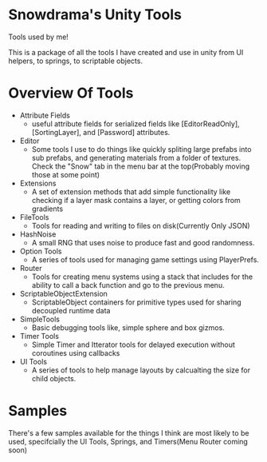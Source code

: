 # Snowdrama's Unity Tools
Tools used by me!

This is a package of all the tools I have created and use in unity from UI helpers, to springs, to scriptable objects.

# Overview Of Tools
* Attribute Fields
    * useful attribute fields for serialized fields like [EditorReadOnly], [SortingLayer], and [Password] attributes.
* Editor
    * Some tools I use to do things like quickly spliting large prefabs into sub prefabs, and generating materials from a folder of textures. Check the "Snow" tab in the menu bar at the top(Probably moving those at some point)
* Extensions
    * A set of extension methods that add simple functionality like checking if a layer mask contains a layer, or getting colors from gradients
* FileTools
    * Tools for reading and writing to files on disk(Currently Only JSON)
* HashNoise
    * A small RNG that uses noise to produce fast and good randomness. 
* Option Tools
    * A series of tools used for managing game settings using PlayerPrefs.
* Router
    * Tools for creating menu systems using a stack that includes for the ability to call a back function and go to the previous menu.
* ScriptableObjectExtension 
    * ScriptableObject containers for primitive types used for sharing decoupled runtime data 
* SimpleTools 
    * Basic debugging tools like, simple sphere and box gizmos.
* Timer Tools 
    * Simple Timer and Itterator tools for delayed execution without coroutines using callbacks
* UI Tools 
    * A series of tools to help manage layouts by calcualting the size for child objects.

# Samples
There's a few samples available for the things I think are most likely to be used, specifcially the UI Tools, Springs, and Timers(Menu Router coming soon)
